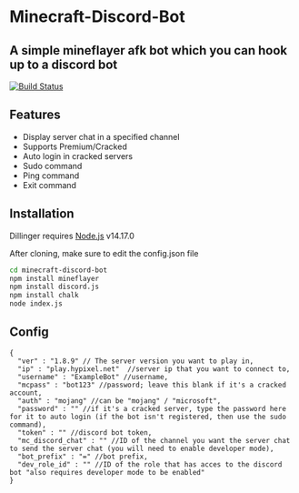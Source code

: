 # Minecraft-Discord-Bot
## A simple mineflayer afk bot which you can hook up to a discord bot

[![Build Status](https://travis-ci.org/joemccann/dillinger.svg?branch=master)](https://github.com/Sreenington/Minecraft-Discord-Bot)


## Features

- Display server chat in a specified channel
- Supports Premium/Cracked
- Auto login in cracked servers
- Sudo command 
- Ping command
- Exit command

## Installation

Dillinger requires [Node.js](https://nodejs.org/) v14.17.0

After cloning, make sure to edit the config.json file

```sh
cd minecraft-discord-bot
npm install mineflayer
npm install discord.js
npm install chalk
node index.js
```

## Config
```
{
  "ver" : "1.8.9" // The server version you want to play in,
  "ip" : "play.hypixel.net"  //server ip that you want to connect to,
  "username" : "ExampleBot" //username,
  "mcpass" : "bot123" //password; leave this blank if it's a cracked account,
  "auth" : "mojang" //can be "mojang" / "microsoft",
  "password" : "" //if it's a cracked server, type the password here for it to auto login (if the bot isn't registered, then use the sudo command),
  "token" : "" //discord bot token,
  "mc_discord_chat" : "" //ID of the channel you want the server chat to send the server chat (you will need to enable developer mode),
  "bot_prefix" : "=" //bot prefix,
  "dev_role_id" : "" //ID of the role that has acces to the discord bot "also requires developer mode to be enabled"
}
```
